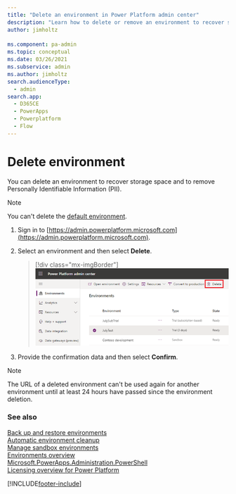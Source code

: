 ```yaml
---
title: "Delete an environment in Power Platform admin center"
description: "Learn how to delete or remove an environment to recover storage space."
author: jimholtz

ms.component: pa-admin
ms.topic: conceptual
ms.date: 03/26/2021
ms.subservice: admin
ms.author: jimholtz
search.audienceType: 
  - admin
search.app:
  - D365CE
  - PowerApps
  - Powerplatform
  - Flow
---
```

# Delete environment

You can delete an environment to recover storage space and to remove Personally Identifiable Information (PII). 

> [!NOTE]
> You can't delete the [default environment](environments-overview.md#the-default-environment).

1. Sign in to [https://admin.powerplatform.microsoft.com](https://admin.powerplatform.microsoft.com).  

2. Select an environment and then select **Delete**.

   > [!div class="mx-imgBorder"]
   > ![Delete environment.](media/delete-environment.png "Delete environment")

3. Provide the confirmation data and then select **Confirm**.

> [!NOTE]
> The URL of a deleted environment can't be used again for another environment until at least 24 hours have passed since the environment deletion.


### See also 
[Back up and restore environments](backup-restore-environments.md) <br />
[Automatic environment cleanup](automatic-environment-cleanup.md) <br />
[Manage sandbox environments](sandbox-environments.md) <br />
[Environments overview](environments-overview.md) <br />
[Microsoft.PowerApps.Administration.PowerShell](/powershell/module/microsoft.powerapps.administration.powershell/?view=pa-ps-latest) <br />
[Licensing overview for Power Platform](pricing-billing-skus.md)



[!INCLUDE[footer-include](../includes/footer-banner.md)]


